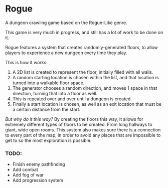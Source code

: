 # Rogue
A dungeon crawling game based on the Rogue-Like genre.

This game is very much in progress, and still has a lot of work to be done on it.

Rogue features a system that creates randomly-generated floors, to allow players to experience a new dungeon every time they play.

This is how it works:
<ol>
  <li>A 2D list is created to represent the floor, initially filled with all walls.</li>
  <li>A random starting location is chosen within the list, and that location is turned into a walkable floor space.</li>
  <li>The generator chooses a random direction, and moves 1 space in that direction, turning that into a floor as well.</li>
  <li>This is repeated over and over until a dungeon is created.</li>
  <li>Finally a start location is chosen, as well as an exit location that must be a certain distance from the start.</li>
</ol>

<em>But why do it this way?</em>
By creating the floors this way, it allows for extremely different types of floors to be created. From long hallways to giant, wide open rooms. This system also makes sure there is a connection to every part of the map, in order to avoid any places that are impossible to get to so the most exploration is possible. 

<h3>TODO:</h3>
<ul>
  <li>Finish enemy pathfinding</li>
  <li>Add combat</li>
  <li>Add fog of war</li>
  <li>Add progression system</>
</ul>
